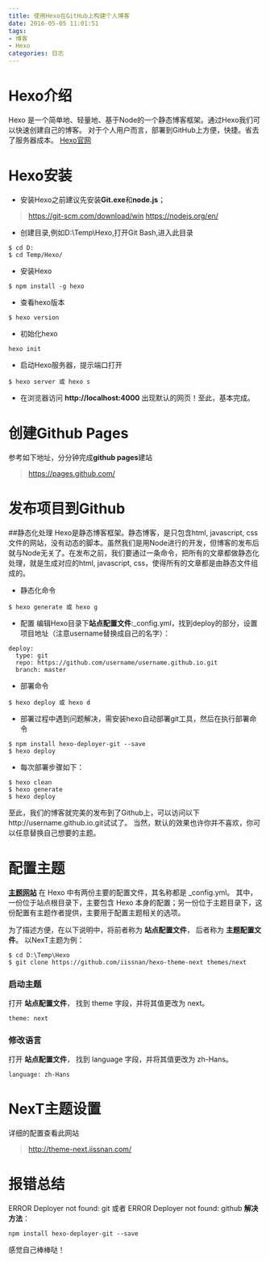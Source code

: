 ```yaml
---
title: 使用Hexo在GitHub上构建个人博客
date: 2016-05-05 11:01:51
tags: 
- 博客
- Hexo
categories: 日志  
---
```

# Hexo介绍
Hexo 是一个简单地、轻量地、基于Node的一个静态博客框架。通过Hexo我们可以快速创建自己的博客。
对于个人用户而言，部署到GitHub上方便，快捷。省去了服务器成本。
[Hexo官网](http://hexo.io/)
# Hexo安装
* 安装Hexo之前建议先安装**Git.exe**和**node.js**； 
> https://git-scm.com/download/win
> https://nodejs.org/en/
* 创建目录,例如D:\Temp\Hexo,打开Git Bash,进入此目录
```    
$ cd D:
$ cd Temp/Hexo/
```
<!-- more -->
* 安装Hexo
```
$ npm install -g hexo
```
* 查看hexo版本
```
$ hexo version
```
* 初始化hexo
```
hexo init
```
* 启动Hexo服务器，提示端口打开
```
$ hexo server 或 hexo s
```
* 在浏览器访问 **http://localhost:4000** 出现默认的网页！至此，基本完成。

# 创建Github Pages
参考如下地址，分分钟完成**github pages**建站
> https://pages.github.com/

# 发布项目到Github
##静态化处理
Hexo是静态博客框架。静态博客，是只包含html, javascript, css文件的网站，没有动态的脚本。虽然我们是用Node进行的开发，但博客的发布后就与Node无关了。在发布之前，我们要通过一条命令，把所有的文章都做静态化处理，就是生成对应的html, javascript, css，使得所有的文章都是由静态文件组成的。

* 静态化命令
```
$ hexo generate 或 hexo g
```
* 配置
编辑Hexo目录下**站点配置文件**:_config.yml，找到deploy的部分，设置项目地址（注意username替换成自己的名字）：
```
deploy:
  type: git
  repo: https://github.com/username/username.github.io.git
  branch: master
```
* 部署命令
```
$ hexo deploy 或 hexo d
```
* 部署过程中遇到问题解决，需安装hexo自动部署git工具，然后在执行部署命令
```
$ npm install hexo-deployer-git --save
$ hexo deploy
```
* 每次部署步骤如下：
```
$ hexo clean
$ hexo generate
$ hexo deploy
```
至此，我们的博客就完美的发布到了Github上，可以访问以下http://username.github.io.git试试了。
当然，默认的效果也许你并不喜欢，你可以任意替换自己想要的主题。
# 配置主题
[**主题网站**](https://hexo.io/themes/)
在 Hexo 中有两份主要的配置文件，其名称都是 _config.yml。 其中，一份位于站点根目录下，主要包含 Hexo 本身的配置；另一份位于主题目录下，这份配置有主题作者提供，主要用于配置主题相关的选项。

为了描述方便，在以下说明中，将前者称为 **站点配置文件**， 后者称为 **主题配置文件**。
以NexT主题为例：
```
$ cd D:\Temp\Hexo
$ git clone https://github.com/iissnan/hexo-theme-next themes/next
```
### 启动主题
打开 **站点配置文件**， 找到 theme 字段，并将其值更改为 next。
```
theme: next
```
### 修改语言
打开 **站点配置文件**， 找到 language 字段，并将其值更改为 zh-Hans。
```
language: zh-Hans
```
# NexT主题设置
详细的配置查看此网站
> http://theme-next.iissnan.com/

# 报错总结
ERROR Deployer not found: git 或者 ERROR Deployer not found: github
**解决方法**： 
```
npm install hexo-deployer-git --save
```

感觉自己棒棒哒！
